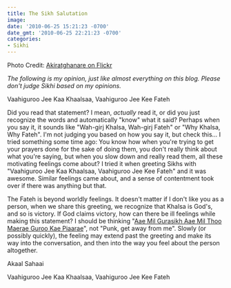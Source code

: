 ```yaml
---
title: The Sikh Salutation
image: 
date: '2010-06-25 15:21:23 -0700'
date_gmt: '2010-06-25 22:21:23 -0700'
categories:
- Sikhi
---
```

Photo Credit: <a href="http://www.flickr.com/photos/28248427@N08/2973711659/" target="_blank">Akiratghanare on Flickr</a>

<em>The following is my opinion, just like almost everything on this blog. Please don't judge Sikhi based on my opinions.</em>

Vaahiguroo Jee Kaa Khaalsaa, Vaahiguroo Jee Kee Fateh

Did you read that statement? I mean, <em>actually</em> read it, or did you just recognize the words and automatically "know" what it said? Perhaps when you say it, it sounds like "Wah-girj Khalsa, Wah-girj Fateh" or "Why Khalsa, Why Fateh". I'm not judging you based on how you say it, but check this… I tried something some time ago: You know how when you're trying to get your prayers done for the sake of doing them, you don't really think about what you're saying, but when you slow down and really read them, all these motivating feelings come about? I tried it when greeting Sikhs with "Vaahiguroo Jee Kaa Khaalsaa, Vaahiguroo Jee Kee Fateh" and it was awesome. Similar feelings came about, and a sense of contentment took over if there was anything but that.

The Fateh is beyond worldly feelings. It doesn't matter if I don't like you as a person, when we share this greeting, we recognize that Khalsa is God's, and so is victory. If God claims victory, how can there be ill feelings while making this statement? I should be thinking "<a title="Come, join with me, O Sikh of the Guru, come and join with me. You are my Guru's Beloved. " href="http://sikhitothemax.com/page.asp?ShabadID=2776" target="_blank">Aae Mil Gurasikh Aae Mil Thoo Maerae Guroo Kae Piaarae</a>", not "Punk, get away from me". Slowly (or possibly quickly), the feeling may extend past the greeting and make its way into the conversation, and then into the way you feel about the person altogether.

Akaal Sahaai

Vaahiguroo Jee Kaa Khaalsaa, Vaahiguroo Jee Kee Fateh

